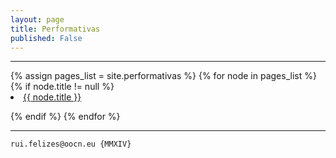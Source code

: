 ```yaml
---
layout: page
title: Performativas
published: False
---
```

<hr>
{% assign pages_list = site.performativas %}
{% for node in pages_list %}
{% if node.title != null %}

<li class="nav-item">
<a class="nav-link{% if page.url == node.url %} nav-link-active{% endif %}" href="{{ node.url }}">{{ node.title }}</a>
</li>


{% endif %}
{% endfor %}
<hr>




```
rui.felizes@oocn.eu {MMXIV}
```

